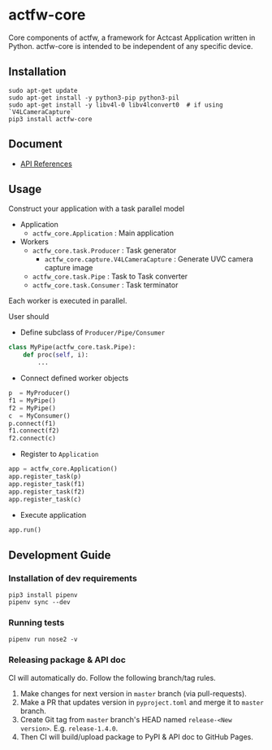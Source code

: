 # actfw-core

Core components of actfw, a framework for Actcast Application written in Python.
actfw-core is intended to be independent of any specific device.

## Installation

```console
sudo apt-get update
sudo apt-get install -y python3-pip python3-pil 
sudo apt-get install -y libv4l-0 libv4lconvert0  # if using `V4LCameraCapture`
pip3 install actfw-core
```

## Document

* [API References](https://idein.github.io/actfw-core/latest/)

## Usage

Construct your application with a task parallel model

* Application
  * `actfw_core.Application` : Main application
* Workers
  * `actfw_core.task.Producer` : Task generator
    * `actfw_core.capture.V4LCameraCapture` : Generate UVC camera capture image
  * `actfw_core.task.Pipe` : Task to Task converter
  * `actfw_core.task.Consumer` : Task terminator

Each worker is executed in parallel.

User should

* Define subclass of `Producer/Pipe/Consumer`

```python
class MyPipe(actfw_core.task.Pipe):
    def proc(self, i):
        ...
```

* Connect defined worker objects

```python
p  = MyProducer()
f1 = MyPipe()
f2 = MyPipe()
c  = MyConsumer()
p.connect(f1)
f1.connect(f2)
f2.connect(c)
```

* Register to `Application`

```python
app = actfw_core.Application()
app.register_task(p)
app.register_task(f1)
app.register_task(f2)
app.register_task(c)
```

* Execute application

```python
app.run()
```

## Development Guide

### Installation of dev requirements

```console
pip3 install pipenv
pipenv sync --dev
```

### Running tests

```console
pipenv run nose2 -v
```

### Releasing package & API doc

CI will automatically do.
Follow the following branch/tag rules.

1. Make changes for next version in `master` branch (via pull-requests).
2. Make a PR that updates version in `pyproject.toml` and merge it to `master` branch.
3. Create Git tag from `master` branch's HEAD named `release-<New version>`. E.g. `release-1.4.0`.
4. Then CI will build/upload package to PyPI & API doc to GitHub Pages.

